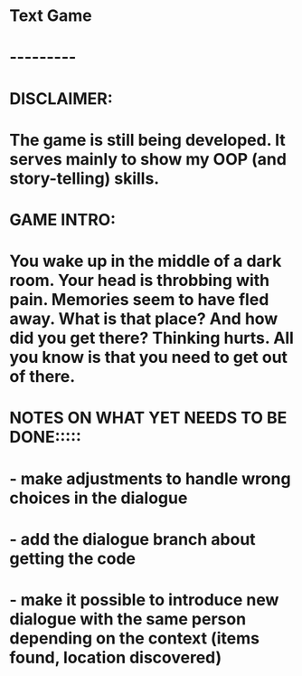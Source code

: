 # Text Game
# ---------
#
# DISCLAIMER:
# The game is still being developed. It serves mainly to show my OOP (and story-telling) skills. 
#
# GAME INTRO:
# You wake up in the middle of a dark room. Your head is throbbing with pain. Memories seem to have fled away. What is that place? And how did you get there? Thinking hurts. All you know is that you need to get out of there.
#
#
#
#
# NOTES ON WHAT YET NEEDS TO BE DONE:::::
# 
# 
# - make adjustments to handle wrong choices in the dialogue
# - add the dialogue branch about getting the code 
# - make it possible to introduce new dialogue with the same person depending on the context (items found, location discovered)
# 
# 
# 
# 
# 
# 
# 
#
#
#
#
# 

